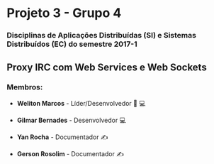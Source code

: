 
# Projeto 3 - Grupo 4
### Disciplinas de Aplicações Distribuídas (SI) e Sistemas Distribuídos (EC) do semestre 2017-1

## Proxy IRC com Web Services e Web Sockets

### Membros:

* **Weliton Marcos** - Líder/Desenvolvedor :crown: :computer:

* **Gilmar Bernades** - Desenvolvedor :computer:

* **Yan Rocha** - Documentador :writing_hand:
* **Gerson Rosolim** - Documentador :writing_hand: